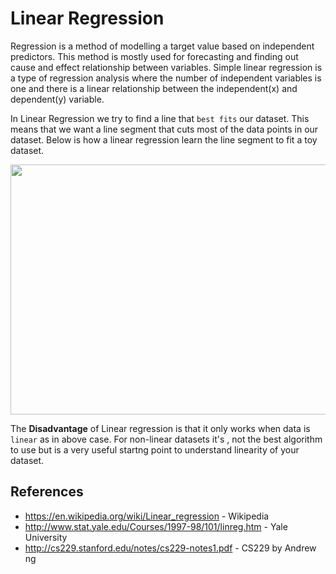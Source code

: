 # Linear Regression

Regression is a method of modelling a target value based on independent predictors. This method is mostly used for forecasting and finding out cause and effect relationship between variables. Simple linear regression is a type of regression analysis where the number of independent variables is one and there is a linear relationship between the independent(x) and dependent(y) variable.

In Linear Regression we try to find a line that `best fits` our dataset. This means that we want a line segment that cuts most of the data points in our dataset. Below is how a linear regression learn the line segment to fit a toy dataset.

<p align="center">
    <img src="./imgs/LineRegression.gif" width=800 height = 400 />
</p>

The <b>Disadvantage</b> of Linear regression is that it only works when data is `linear` as in above case. For non-linear datasets it's , not the best algorithm to use but is a very useful startng point to understand linearity of your dataset.

## References
- https://en.wikipedia.org/wiki/Linear_regression - Wikipedia
- http://www.stat.yale.edu/Courses/1997-98/101/linreg.htm - Yale University
- http://cs229.stanford.edu/notes/cs229-notes1.pdf - CS229 by Andrew ng